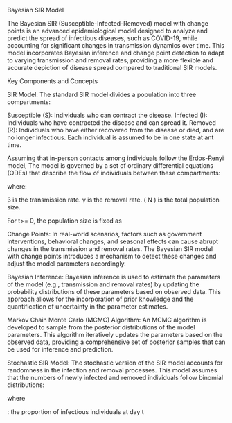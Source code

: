 Bayesian SIR Model

The Bayesian SIR (Susceptible-Infected-Removed) model with change points is an advanced epidemiological model designed to analyze and predict the spread of infectious diseases, such as COVID-19, while accounting for significant changes in transmission dynamics over time. This model incorporates Bayesian inference and change point detection to adapt to varying transmission and removal rates, providing a more flexible and accurate depiction of disease spread compared to traditional SIR models.

Key Components and Concepts

SIR Model: The standard SIR model divides a population into three compartments:

Susceptible (S): Individuals who can contract the disease.
Infected (I): Individuals who have contracted the disease and can spread it.
Removed (R): Individuals who have either recovered from the disease or died, and are no longer infectious.
Each individual is assumed to be in one state at ant time.

Assuming that in-person contacts among individuals follow the Erdos-Renyi model, The model is governed by a set of ordinary differential equations (ODEs) that describe the flow of individuals between these compartments:

 
 
 

where:

β is the transmission rate.
γ is the removal rate.
( N ) is the total population size.
 
 
 

For t>= 0, the population size is fixed as


Change Points: In real-world scenarios, factors such as government interventions, behavioral changes, and seasonal effects can cause abrupt changes in the transmission and removal rates. The Bayesian SIR model with change points introduces a mechanism to detect these changes and adjust the model parameters accordingly.

Bayesian Inference: Bayesian inference is used to estimate the parameters of the model (e.g., transmission and removal rates) by updating the probability distributions of these parameters based on observed data. This approach allows for the incorporation of prior knowledge and the quantification of uncertainty in the parameter estimates.

Markov Chain Monte Carlo (MCMC) Algorithm: An MCMC algorithm is developed to sample from the posterior distributions of the model parameters. This algorithm iteratively updates the parameters based on the observed data, providing a comprehensive set of posterior samples that can be used for inference and prediction.

Stochastic SIR Model: The stochastic version of the SIR model accounts for randomness in the infection and removal processes. This model assumes that the numbers of newly infected and removed individuals follow binomial distributions:



where

: the proportion of infectious individuals at day t


